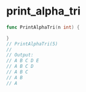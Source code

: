 # print_alpha_tri

```go
func PrintAlphaTri(n int) {

}
// PrintAlphaTri(5)
//
// Output:
// A B C D E
// A B C D
// A B C
// A B
// A
```

